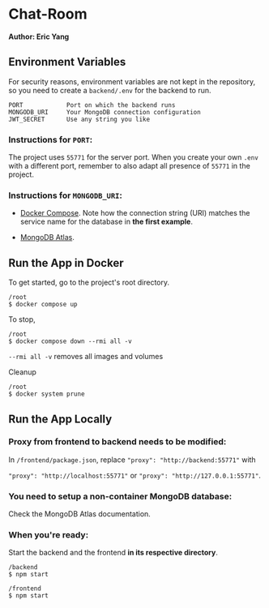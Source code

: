 ﻿# Chat-Room

**Author: Eric Yang**

## Environment Variables

For security reasons, environment variables are not kept in the repository, so you need to create a `backend/.env` for the backend to run.

```
PORT            Port on which the backend runs
MONGODB_URI     Your MongoDB connection configuration
JWT_SECRET      Use any string you like
```

### Instructions for `PORT`:

The project uses `55771` for the server port. When you create your own `.env` with a different port, remember to also adapt all presence of `55771` in the project.

### Instructions for `MONGODB_URI`:

- [Docker Compose](https://docs.docker.com/compose/networking/). Note how the connection string (URI) matches the service name for the database in **the first example**.

- [MongoDB Atlas](https://www.mongodb.com/developer/languages/javascript/getting-started-with-mongodb-and-mongoose/#:~:text=Connecting%20to%20MongoDB).

## Run the App in Docker

To get started, go to the project's root directory.

```
/root
$ docker compose up
```

To stop,

```
/root
$ docker compose down --rmi all -v
```

`--rmi all -v` removes all images and volumes

Cleanup

```
/root
$ docker system prune
```

## Run the App Locally

### Proxy from frontend to backend needs to be modified:

In `/frontend/package.json`, replace `"proxy": "http://backend:55771"` with

`"proxy": "http://localhost:55771"` or `"proxy": "http://127.0.0.1:55771"`.

### You need to setup a non-container MongoDB database:

Check the MongoDB Atlas documentation.

### When you're ready:

Start the backend and the frontend **in its respective directory**.

```
/backend
$ npm start
```

```
/frontend
$ npm start
```
